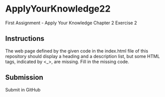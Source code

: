 # ApplyYourKnowledge22
First Assignment - Apply Your Knowledge Chapter 2 Exercise 2
## Instructions
The web page defined by the given code in the index.html file of this repository should display a heading and a description list, but some HTML tags, indicated by <_>, are missing. Fill in the missing code. 
## Submission
Submit in GitHub

